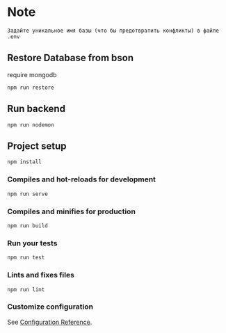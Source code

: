 # Note
```
Задайте уникальное имя базы (что бы предотвратить конфликты) в файле .env
```

## Restore Database from bson

require mongodb

```
npm run restore
```
## Run backend

```
npm run nodemon
```

## Project setup

```
npm install
```

### Compiles and hot-reloads for development

```
npm run serve
```

### Compiles and minifies for production

```
npm run build
```

### Run your tests

```
npm run test
```

### Lints and fixes files

```
npm run lint
```

### Customize configuration

See [Configuration Reference](https://cli.vuejs.org/config/).
